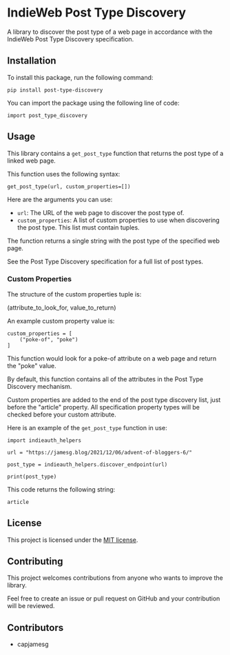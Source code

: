 # IndieWeb Post Type Discovery

A library to discover the post type of a web page in accordance with the IndieWeb Post Type Discovery specification.

## Installation

To install this package, run the following command:

    pip install post-type-discovery

You can import the package using the following line of code:

    import post_type_discovery

## Usage

This library contains a `get_post_type` function that returns the post type of a linked web page.

This function uses the following syntax:

    get_post_type(url, custom_properties=[])

Here are the arguments you can use:

- `url`: The URL of the web page to discover the post type of.
- `custom_properties`: A list of custom properties to use when discovering the post type. This list must contain tuples.

The function returns a single string with the post type of the specified web page.

See the Post Type Discovery specification for a full list of post types.

### Custom Properties

The structure of the custom properties tuple is:

(attribute_to_look_for, value_to_return)

An example custom property value is:

    custom_properties = [
        ("poke-of", "poke")
    ]

This function would look for a poke-of attribute on a web page and return the "poke" value.

By default, this function contains all of the attributes in the Post Type Discovery mechanism.

Custom properties are added to the end of the post type discovery list, just before the "article" property. All specification property types will be checked before your custom attribute.

Here is an example of the `get_post_type` function in use:

    import indieauth_helpers

    url = "https://jamesg.blog/2021/12/06/advent-of-bloggers-6/"

    post_type = indieauth_helpers.discover_endpoint(url)

    print(post_type)

This code returns the following string:

    article

## License

This project is licensed under the [MIT license](LICENSE).

## Contributing

This project welcomes contributions from anyone who wants to improve the library.

Feel free to create an issue or pull request on GitHub and your contribution will be reviewed.

## Contributors

- capjamesg